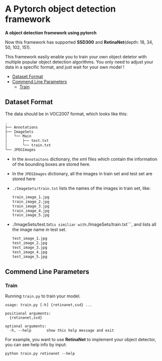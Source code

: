 # A Pytorch object detection framework
**A object detection framework using pytorch**

Now this framework has supported **SSD300** and **RetinaNet**(depth: 18, 34, 50, 102, 151). 

This framework easily enable you to train your own object detetor with multiple popular object detection algorithms. You only need to adjust your data in a specific format, and just wait for your own model ! 



* [Dataset Format](#Dataset-Format)
* [Commend Line Parameters](#Commend-Line-Parameters)
  * [Train](#Train)


## Dataset Format

 The data should be in VOC2007 format, which looks like this: 

```python
.
├── Annotations
├── ImageSets
│   └── Main
│       ├── test.txt
│       └── train.txt
└── JPEGImages
```

* In the ```Annotaitons``` dictionary, the xml files which contain the information of the bounding boxes are stored here.

* In the ```JPEGImages``` dictionary, all the images in  train set and test set are stored here

* ```./ImageSets/train.txt``` lists the names of the images in train set, like:

  ```python
  train_image_1.jpg
  train_image_2.jpg
  train_image_3.jpg
  train_image_4.jpg
  train_image_5.jpg
  ```

* ./ImageSets/test.txt``` is similiar with ```./ImageSets/train.txt```, and lists all the image name in test set.

  ```python
  test_image_1.jpg
  test_image_2.jpg
  test_image_3.jpg
  test_image_4.jpg
  test_image_5.jpg
  ```



## Commend Line Parameters

### Train

Running ```train.py``` to train your model. 

```
usage: train.py [-h] {retinanet,ssd} ...

positional arguments:
  {retinanet,ssd}

optional arguments:
  -h, --help       show this help message and exit
```

For example, you want to use **RetinaNet** to implement your object detector, you can see help info by input:

```
python train.py retinanet --help
```



